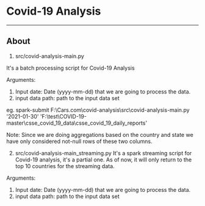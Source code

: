 # Covid-19 Analysis

---

## About

1. src/covid-analysis-main.py

It's a batch processing script for Covid-19 Analysis

Arguments:
1. Input date: Date (yyyy-mm-dd) that we are going to process the data.
2. input data path: path to the input data set

eg.
spark-submit F:\\Cars.com\\covid-analysis\\src\\covid-analysis-main.py '2021-01-30' 'F:\\test\\COVID-19-master\\csse_covid_19_data\\csse_covid_19_daily_reports'

Note: Since we are doing aggregations based on the country and state we have only considered not-null rows of these two columns.


2. src/covid-analysis-main_streaming.py
It's a spark streaming script for Covid-19 analysis, it's a partial one. As of now, it will only return to the top 10 countries for the streaming data.

Arguments:

1. Input date: Date (yyyy-mm-dd) that we are going to process the data.
2. input data path: path to the input data set

